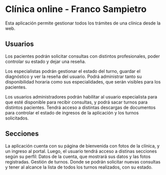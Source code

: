# Clínica online - Franco Sampietro

Esta aplicación permite gestionar todos los trámites de una clínica desde la web.

## Usuarios
Los pacientes podrán solicitar consultas con distintos profesionales, poder controlar su estado y dejar una reseña.

Los especialistas podrán gestionar el estado del turno, guardar el diagnóstico y ver la reseña del usuario. Podrá administrar tanto su disponibilidad horaria como sus especialidades, que serán visibles para los pacientes.

Los usuarios administradores podrán habilitar al usuario especialista para que esté disponible para recibir consultas, y podrá sacar turnos para distintos pacientes. Tendrá acceso a distintas descargas de documentos para controlar el estado de ingresos de la aplicación y los turnos solicitados.

## Secciones

La aplicación cuenta con su página de bienvenida con fotos de la clínica, y un ingreso al portal. Luego, el usuario tendrá acceso a distinas secciones según su perfil:
Datos de la cuenta, que mostrará sus datos y las fotos registradas.
Gestión de turnos. Donde se podrán solicitar nuevas consultas y tener al alcance la lista de todos los turnos realizados, con su estado.
